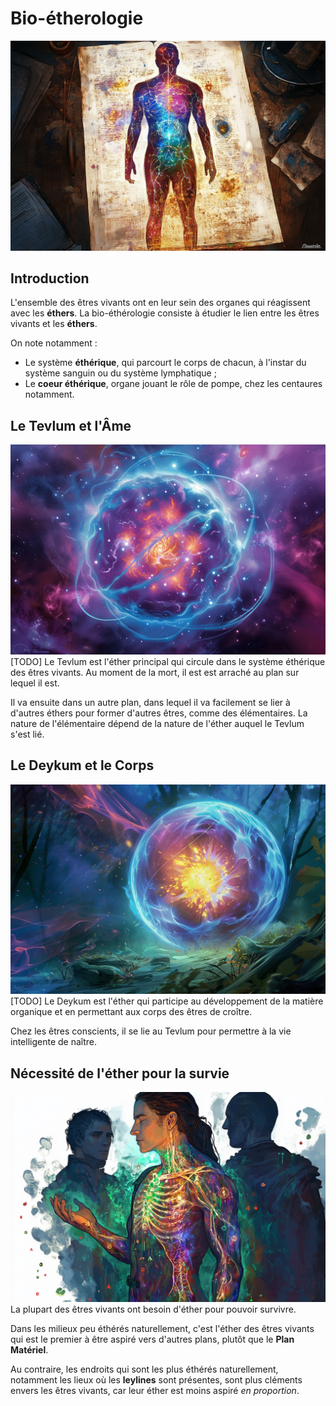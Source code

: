 # Bio-étherologie

![Etheric System](../../_images/etheric_system.png)

## Introduction
L'ensemble des êtres vivants ont en leur sein des organes qui réagissent avec les **éthers**. La bio-éthérologie consiste à étudier le lien entre les êtres vivants et les **éthers**.

On note notamment :
* Le système **éthérique**, qui parcourt le corps de chacun, à l'instar du système sanguin ou du système lymphatique ;
* Le **coeur éthérique**, organe jouant le rôle de pompe, chez les centaures notamment.

## Le Tevlum et l'Âme
![Tevlum](../../_images/ether_vie.png)
[TODO] Le Tevlum est l'éther principal qui circule dans le système éthérique des êtres vivants. Au moment de la mort, il est est arraché au plan sur lequel il est.

Il va ensuite dans un autre plan, dans lequel il va facilement se lier à d'autres éthers pour former d'autres êtres, comme des élémentaires. La nature de l'élémentaire dépend de la nature de l'éther auquel le Tevlum s'est lié.

## Le Deykum et le Corps
![Deykum](../../_images/ether_matiere_organique.png)
[TODO] Le Deykum est l'éther qui participe au développement de la matière organique et en permettant aux corps des êtres de croître.

Chez les êtres conscients, il se lie au Tevlum pour permettre à la vie intelligente de naître.

## Nécessité de l'éther pour la survie
![Etheric System](../../_images/etheric_system_2.png)
La plupart des êtres vivants ont besoin d'éther pour pouvoir survivre.

Dans les milieux peu éthérés naturellement, c'est l'éther des êtres vivants qui est le premier à être aspiré vers d'autres plans, plutôt que le **Plan Matériel**.

Au contraire, les endroits qui sont les plus éthérés naturellement, notamment les lieux où les **leylines** sont présentes, sont plus cléments envers les êtres vivants, car leur éther est moins aspiré *en proportion*.